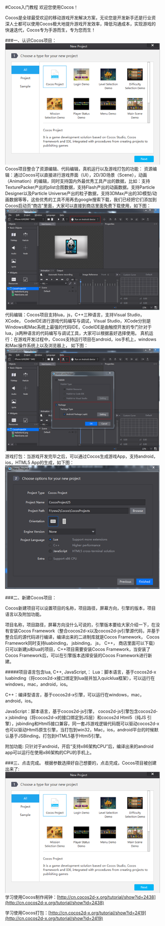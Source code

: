 #Cocos入门教程
欢迎您使用Cocos！

Cocos是全球最受欢迎的移动游戏开发解决方案，无论您是开发新手还是行业资深人士都可以使用Cocos极大地提升游戏开发效率，降低沟通成本，实现游戏的快速迭代，Cocos专为手游而生，专为您而生！

###一、认识Cocos项目：
![image](res/image001.png)
Cocos项目整合了资源编辑、代码编辑，真机运行以及游戏打包的功能：
资源编辑：通过Cocos可以直接进行游戏界面（UI），2D/3D场景（Scene），动画（Animation）的编辑，同时支持国内外最优秀工具产出的数据，比如：支持TexturePacker产出的plist合图数据，支持Flash产出的动画数据，支持Particle Designer以及Particle Universe产出的粒子数据，支持3DMax产出的3D模型/动画数据等等，这些优秀的工具不用再去google搜索下载，我们已经把它们添加到Cocos启动页“商店”里面，大家可以直接到商店里面免费下载使用，如下图：
![image](res/image003.png)
代码编辑：Cocos项目支持lua，js，C++三种语言，支持Visual Studio， XCode， CodeIDE进行游戏代码编写与调试，Visual Studio，XCode分别是Windows和Mac系统上最强的代码IDE，CodeIDE是由触控开发的专门针对于lua，js两种语言的代码编写与调试工具，大家可以根据喜好选择使用。
真机运行：在游戏开发过程中，Cocos支持运行项目在android，ios手机上，windows和Mac操作系统上以及浏览器上， 如下图：
![image](res/image004.png)
游戏打包：当游戏开发完毕之后，可以通过Cocos生成游戏App，支持android，ios，HTML5 App的生成，如下图：
![image](res/image005.png)


###二、新建Cocos项目：
 
Cocos新建项目可以设置项目的名称，项目路径，屏幕方向，引擎的版本，项目语言以及附加功能。

项目名称，项目路径，屏幕方向没什么可说的，引擎版本要给大家介绍一下，在没有安装Cocos Framework（整合cocos2d-x以及cocos2d-js引擎源代码，并基于整合后的源代码进行编译，编译出来的二进制库就是Cocos Framework， Cocos Framework同时支持luabinding， jsbinding， js， C++， 商店里面可以下载）只可以新建js和lua的项目，C++项目需要安装Cocos Framework，当安装了Cocos Framework后，可以在引擎版本选择安装的Cocos Framework进行新建。

#####项目语言包含lua, C++, JavaScript,：
  Lua：脚本语言，基于cocos2d-x luabinding（将cocos2d-x接口绑定到lua层并加入quicklua框架），可以运行在windows，mac，android，ios。

  C++：编译型语言，基于cocos2d-x引擎，可以运行在windows，mac，android，ios。

  JavaScript：脚本语言，基于cocos2d-js引擎， cocos2d-js引擎包含cocos2d-x jsbinding（将cocos2d-x的接口绑定到JS层）和cocos2d Html5（纯JS 引擎），jsbinding和Html5接口兼容，同一套JS游戏逻辑代码既可以驱动cocos2d-x也可以驱动Html5原生引擎，当打包到win32，Mac，ios，android平台的时候默认基于JSBinding，打包到HTML5基于Html5引擎。

附加功能: 只针对于android，开启“支持x86架构CPU”后，编译出来的android app可以运行在使用x86架构的CPU的手机上。

###三、点击完成。
   根据参数选择好自己想要的，点击完成，Cocos项目被创建出来了:
![image](res/image001.png)
   学习使用Cocos制作闹钟：[http://cn.cocos2d-x.org/tutorial/show?id=2438](http://cn.cocos2d-x.org/tutorial/show?id=2438)

   学习使用Cocos打包：[http://cn.cocos2d-x.org/tutorial/show?id=2419](http://cn.cocos2d-x.org/tutorial/show?id=2419)

